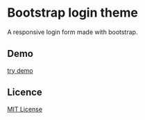 # Bootstrap login theme
A responsive login form made with bootstrap.

## Demo
[try demo](https://azouaoui-med.github.io/bootstrap_login_blue_theme/)

## Licence
[MIT License](https://github.com/azouaoui-med/bootstrap_login_blue_theme/blob/gh-pages/LICENSE)

